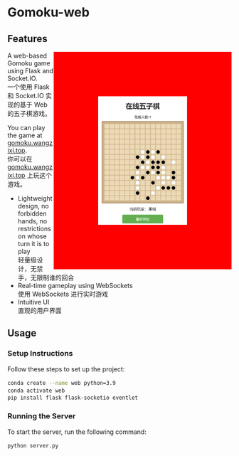 # Gomoku-web

## Features

<img src="img/eq2.png" alt="Image" align="right" width="200px" style="max-width: 100%; border: 100px solid red;">

A web-based Gomoku game using Flask and Socket.IO.\
一个使用 Flask 和 Socket.IO 实现的基于 Web 的五子棋游戏。

You can play the game at [gomoku.wangzixi.top](https://gomoku.wangzixi.top). \
你可以在 [gomoku.wangzixi.top](https://gomoku.wangzixi.top) 上玩这个游戏。

- Lightweight design, no forbidden hands, no restrictions on whose turn it is to play\
  轻量级设计，无禁手，无限制谁的回合
- Real-time gameplay using WebSockets\
  使用 WebSockets 进行实时游戏
- Intuitive UI\
  直观的用户界面

## Usage

### Setup Instructions

Follow these steps to set up the project:

```bash
conda create --name web python=3.9
conda activate web
pip install flask flask-socketio eventlet
```

### Running the Server

To start the server, run the following command:

```bash
python server.py
```